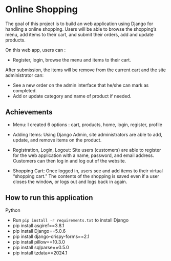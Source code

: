 # Online Shopping
The goal of this project is to build an web application using Django for handling a online shopping. Users will be able to browse the shopping’s menu, add items to their cart, and submit their orders, add and update products.

On this web app, users can :
- Register, login, browse the menu and items to their cart.

After submission, the items will be remove from the current cart and the site administrator can:
- See a new order on the admin interface that he/she can mark as completed.
- Add or update category and name of product if needed.

## Achievements

* Menu: I created 6 options : cart, products, home, login, register, profile
  
* Adding Items: Using Django Admin, site administrators are able to add, update, and remove items on the product. 
* Registration, Login, Logout: Site users (customers) are able to register for the web application with a name, password, and email address. Customers can then log in and log out of the website.
* Shopping Cart: Once logged in, users see and add items to their virtual “shopping cart.” The contents of the shopping is saved even if a user closes the window, or logs out and logs back in again.

## How to run this application

 Python
- Run `pip install -r requirements.txt` to install Django
- pip install asgiref==3.8.1
- pip install Django==5.0.6
- pip install django-crispy-forms==2.1
- pip install pillow==10.3.0
- pip install sqlparse==0.5.0
- pip install tzdata==2024.1
